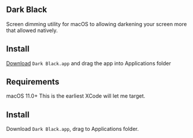 ## Dark Black

Screen dimming utility for macOS to allowing darkening your screen more that allowed natively.


## Install

[Download](https://github.com/bradly/dark-black/releases) `Dark Black.app` and drag the app into Applications folder



## Requirements

macOS 11.0+
This is the earliest XCode will let me target.


## Install

Download `Dark Black.app`, drag to Applications folder.
